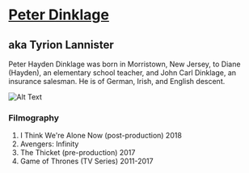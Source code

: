 # [Peter Dinklage](http://www.imdb.com/name/nm0227759/)	
## aka Tyrion Lannister
Peter Hayden Dinklage was born in Morristown, New Jersey, to Diane (Hayden), an elementary school teacher, and John Carl Dinklage, an insurance salesman. He is of German, Irish, and English descent.

![Alt Text](https://images-na.ssl-images-amazon.com/images/M/MV5BMTM1MTI5Mzc0MF5BMl5BanBnXkFtZTYwNzgzOTQz._V1_.jpg)

### Filmography

 1. I Think We're Alone Now (post-production)  2018  
 2. Avengers: Infinity
 3. The Thicket (pre-production) 2017 
 4. Game of Thrones (TV Series) 2011-2017
